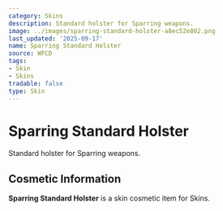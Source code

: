 ```yaml
---
category: Skins
description: Standard holster for Sparring weapons.
image: ../images/sparring-standard-holster-a8ec52e802.png
last_updated: '2025-09-17'
name: Sparring Standard Holster
source: WFCD
tags:
- Skin
- Skins
tradable: false
type: Skin
---
```


# Sparring Standard Holster

Standard holster for Sparring weapons.

## Cosmetic Information

**Sparring Standard Holster** is a skin cosmetic item for Skins.

